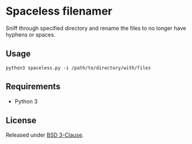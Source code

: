 # Spaceless filenamer

Sniff through specified directory and rename the files to no longer
have hyphens or spaces.

## Usage

    python3 spaceless.py -i /path/to/directory/with/files

## Requirements

- Python 3

## License

Released under [BSD 3-Clause](./LICENSE).
